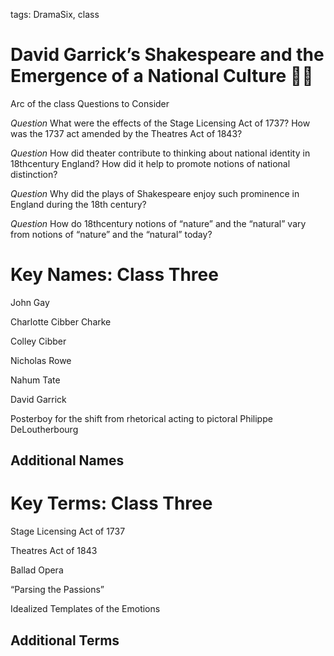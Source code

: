
tags: DramaSix, class

# David Garrick’s Shakespeare and the Emergence of a National Culture :guardsman:

Arc of the class
Questions to Consider

_Question_
What were the effects of the Stage Licensing Act of 1737? How was the 1737 act amended by the Theatres Act of 1843?

_Question_
How did theater contribute to thinking about national identity in 18thcentury England? How did it help to promote notions of national distinction?

_Question_
Why did the plays of Shakespeare enjoy such prominence in England during the 18th century?

_Question_
How do 18thcentury notions of “nature” and the “natural” vary from notions of “nature” and the “natural” today?

# Key Names: Class Three

John Gay

Charlotte Cibber Charke

Colley Cibber

Nicholas Rowe

Nahum Tate

David Garrick

 Posterboy for the shift from rhetorical acting to pictoral
Philippe DeLoutherbourg



## Additional Names
###

###
# Key Terms: Class Three
Stage Licensing Act of 1737

Theatres Act of 1843

Ballad Opera

“Parsing the Passions”

Idealized Templates of the Emotions



## Additional Terms
###

